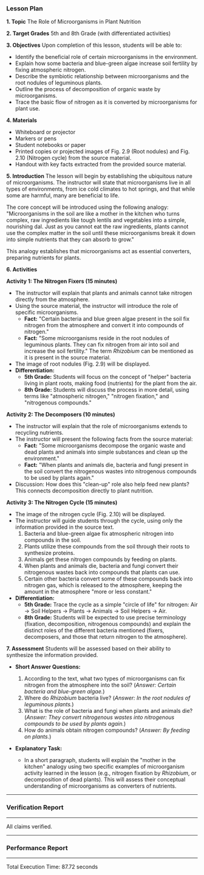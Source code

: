### **Lesson Plan**

**1. Topic**
The Role of Microorganisms in Plant Nutrition

**2. Target Grades**
5th and 8th Grade (with differentiated activities)

**3. Objectives**
Upon completion of this lesson, students will be able to:
*   Identify the beneficial role of certain microorganisms in the environment.
*   Explain how some bacteria and blue-green algae increase soil fertility by fixing atmospheric nitrogen.
*   Describe the symbiotic relationship between microorganisms and the root nodules of leguminous plants.
*   Outline the process of decomposition of organic waste by microorganisms.
*   Trace the basic flow of nitrogen as it is converted by microorganisms for plant use.

**4. Materials**
*   Whiteboard or projector
*   Markers or pens
*   Student notebooks or paper
*   Printed copies or projected images of Fig. 2.9 (Root nodules) and Fig. 2.10 (Nitrogen cycle) from the source material.
*   Handout with key facts extracted from the provided source material.

**5. Introduction**
The lesson will begin by establishing the ubiquitous nature of microorganisms. The instructor will state that microorganisms live in all types of environments, from ice cold climates to hot springs, and that while some are harmful, many are beneficial to life.

The core concept will be introduced using the following analogy:
"Microorganisms in the soil are like a mother in the kitchen who turns complex, raw ingredients like tough lentils and vegetables into a simple, nourishing dal. Just as you cannot eat the raw ingredients, plants cannot use the complex matter in the soil until these microorganisms break it down into simple nutrients that they can absorb to grow."

This analogy establishes that microorganisms act as essential converters, preparing nutrients for plants.

**6. Activities**

**Activity 1: The Nitrogen Fixers (15 minutes)**
*   The instructor will explain that plants and animals cannot take nitrogen directly from the atmosphere.
*   Using the source material, the instructor will introduce the role of specific microorganisms.
    *   **Fact:** "Certain bacteria and blue green algae present in the soil fix nitrogen from the atmosphere and convert it into compounds of nitrogen."
    *   **Fact:** "Some microorganisms reside in the root nodules of leguminous plants. They can fix nitrogen from air into soil and increase the soil fertility." The term *Rhizobium* can be mentioned as it is present in the source material.
*   The image of root nodules (Fig. 2.9) will be displayed.
*   **Differentiation:**
    *   **5th Grade:** Students will focus on the concept of "helper" bacteria living in plant roots, making food (nutrients) for the plant from the air.
    *   **8th Grade:** Students will discuss the process in more detail, using terms like "atmospheric nitrogen," "nitrogen fixation," and "nitrogenous compounds."

**Activity 2: The Decomposers (10 minutes)**
*   The instructor will explain that the role of microorganisms extends to recycling nutrients.
*   The instructor will present the following facts from the source material:
    *   **Fact:** "Some microorganisms decompose the organic waste and dead plants and animals into simple substances and clean up the environment."
    *   **Fact:** "When plants and animals die, bacteria and fungi present in the soil convert the nitrogenous wastes into nitrogenous compounds to be used by plants again."
*   Discussion: How does this "clean-up" role also help feed new plants? This connects decomposition directly to plant nutrition.

**Activity 3: The Nitrogen Cycle (15 minutes)**
*   The image of the nitrogen cycle (Fig. 2.10) will be displayed.
*   The instructor will guide students through the cycle, using only the information provided in the source text.
    1.  Bacteria and blue-green algae fix atmospheric nitrogen into compounds in the soil.
    2.  Plants utilize these compounds from the soil through their roots to synthesize proteins.
    3.  Animals get these nitrogen compounds by feeding on plants.
    4.  When plants and animals die, bacteria and fungi convert their nitrogenous wastes back into compounds that plants can use.
    5.  Certain other bacteria convert some of these compounds back into nitrogen gas, which is released to the atmosphere, keeping the amount in the atmosphere "more or less constant."
*   **Differentiation:**
    *   **5th Grade:** Trace the cycle as a simple "circle of life" for nitrogen: Air -> Soil Helpers -> Plants -> Animals -> Soil Helpers -> Air.
    *   **8th Grade:** Students will be expected to use precise terminology (fixation, decomposition, nitrogenous compounds) and explain the distinct roles of the different bacteria mentioned (fixers, decomposers, and those that return nitrogen to the atmosphere).

**7. Assessment**
Students will be assessed based on their ability to synthesize the information provided.

*   **Short Answer Questions:**
    1.  According to the text, what two types of microorganisms can fix nitrogen from the atmosphere into the soil? (*Answer: Certain bacteria and blue-green algae.*)
    2.  Where do *Rhizobium* bacteria live? (*Answer: In the root nodules of leguminous plants.*)
    3.  What is the role of bacteria and fungi when plants and animals die? (*Answer: They convert nitrogenous wastes into nitrogenous compounds to be used by plants again.*)
    4.  How do animals obtain nitrogen compounds? (*Answer: By feeding on plants.*)

*   **Explanatory Task:**
    *   In a short paragraph, students will explain the "mother in the kitchen" analogy using two specific examples of microorganism activity learned in the lesson (e.g., nitrogen fixation by *Rhizobium*, or decomposition of dead plants). This will assess their conceptual understanding of microorganisms as converters of nutrients.
---
### Verification Report
---
All claims verified.


---
### Performance Report
---
Total Execution Time: 87.72 seconds